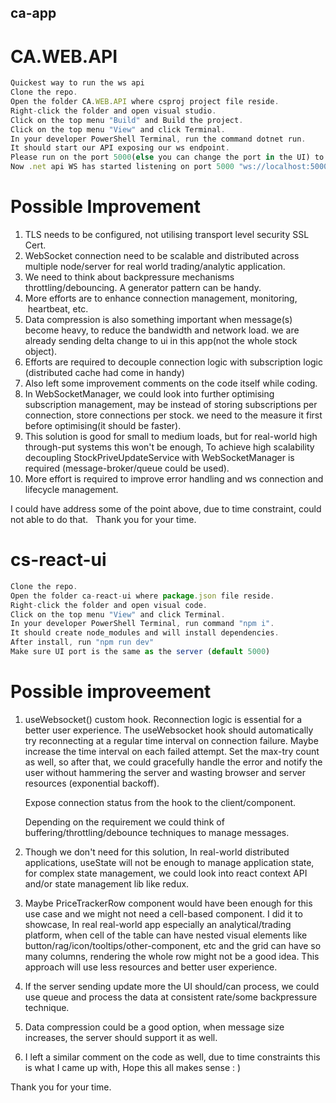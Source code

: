 ## ca-app

# CA.WEB.API

```js
Quickest way to run the ws api
Clone the repo.
Open the folder CA.WEB.API where csproj project file reside.
Right-click the folder and open visual studio.
Click on the top menu "Build" and Build the project.
Click on the top menu "View" and click Terminal.
In your developer PowerShell Terminal, run the command dotnet run.
It should start our API exposing our ws endpoint.
Please run on the port 5000(else you can change the port in the UI) to make it insync with the UI.
Now .net api WS has started listening on port 5000 "ws://localhost:5000/ws/stock"
```


# Possible Improvement 

1. TLS needs to be configured, not utilising transport level security SSL Cert.
2. WebSocket connection need to be scalable and distributed across multiple node/server for real world trading/analytic application.
3. We need to think about backpressure mechanisms throttling/debouncing. A generator pattern can be handy.
4. More efforts are to enhance connection management, monitoring,  heartbeat, etc.
5. Data compression is also something important when message(s) become heavy, to reduce the bandwidth and network load. we are already sending delta change to ui in this app(not the whole stock object).
6. Efforts are required to decouple connection logic with subscription logic (distributed cache had come in handy)
7. Also left some improvement comments on the code itself while coding.
8. In WebSocketManager, we could look into further optimising subscription management, may be instead of storing subscriptions per connection, store connections per stock. we need to the measure it first before optimising(it should be faster).
9. This solution is good for small to medium loads, but for real-world high through-put systems this won't be enough, To achieve high scalability   decoupling StockPriveUpdateService with WebSocketManager is required (message-broker/queue could be used).
10. More effort is required to improve error handling and ws connection and lifecycle management.

I could have address some of the point above, due to time constraint, could not able to do that.  
Thank you for your time.

# cs-react-ui

```js
Clone the repo.
Open the folder ca-react-ui where package.json file reside.
Right-click the folder and open visual code.
Click on the top menu "View" and click Terminal.
In your developer PowerShell Terminal, run command "npm i".
It should create node_modules and will install dependencies.
After install, run "npm run dev" 
Make sure UI port is the same as the server (default 5000)
```


# Possible improveement

1.  useWebsocket() custom hook.
    Reconnection logic is essential for a better user experience. The useWebsocket hook should automatically try reconnecting at a regular time interval on connection failure. Maybe increase the time interval on each failed attempt. Set the max-try count as well, so after that, we could gracefully handle the error and notify the user without hammering the server and wasting browser and server resources (exponential backoff).
    
    Expose connection status from the hook to the client/component.

    Depending on the requirement we could think of buffering/throttling/debounce techniques to manage messages. 
2. Though we don't need for this solution, In real-world distributed applications, useState will not be enough to manage application state, for complex state management, we could look into react context API and/or state management lib like redux.
3. Maybe PriceTrackerRow component would have been enough for this use case and we might not need a cell-based component. I did it to showcase, In real real-world app especially an analytical/trading platform, when cell of the table can have nested visual elements like button/rag/icon/tooltips/other-component, etc and the grid can have so many columns, rendering the whole row might not be a good idea. This approach will use less resources and better user experience.
4. If the server sending update more the UI should/can process, we could use queue and process the data at consistent rate/some backpressure technique.
5. Data compression could be a good option, when message size increases, the server should support it as well.
6. I left a similar comment on the code as well, due to time constraints this is what I came up with, Hope this all makes sense : )

Thank you for your time.



